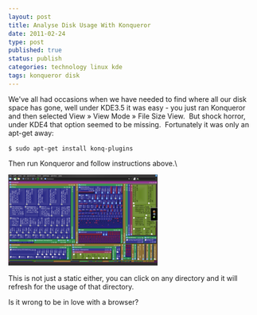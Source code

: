 ```yaml
--- 
layout: post 
title: Analyse Disk Usage With Konqueror
date: 2011-02-24
type: post 
published: true 
status: publish
categories: technology linux kde
tags: konqueror disk
---
```


We've all had occasions when we have needed to find where all our disk
space has gone, well under KDE3.5 it was easy - you just ran Konqueror
and then selected View » View Mode » File Size View.  But shock horror,
under KDE4 that option seemed to be missing.  Fortunately it was only an
apt-get away:

    $ sudo apt-get install konq-plugins

Then run Konqueror and follow instructions above.\

[![](/assets/konqueror-file-size-view_300.png "Konqueror File Size View")](/assets/konqueror-file-size-view.png)

This is not just a static either, you can click on any directory and it
will refresh for the usage of that directory.

Is it wrong to be in love with a browser?

